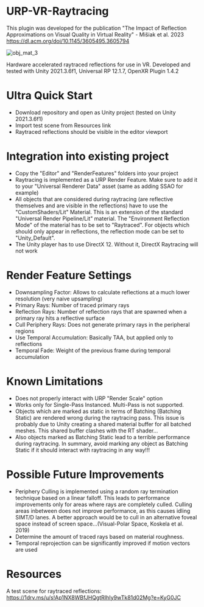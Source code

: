 # URP-VR-Raytracing
This plugin was developed for the publication "The Impact of Reflection Approximations on Visual Quality in Virtual Reality" - Mišiak et al. 2023
https://dl.acm.org/doi/10.1145/3605495.3605794

![obj_mat_3](https://github.com/MartinMisiak/URP-VR-Raytracing/assets/40168931/7edaf6f8-b011-4c49-98ed-d2890391d608)


Hardware accelerated raytraced reflections for use in VR. Developed and tested with Unity 2021.3.6f1, Universal RP 12.1.7, OpenXR Plugin 1.4.2

# Ultra Quick Start
- Download repository and open as Unity project (tested on Unity 2021.3.6f1)
- Import test scene from Resources link
- Raytraced reflections should be visible in the editor viewport

# Integration into existing project
- Copy the "Editor" and "RenderFeatures" folders into your project
- Raytracing is implemented as a URP Render Feature. Make sure to add it to your "Universal Renderer Data" asset (same as adding SSAO for example)
- All objects that are considered during raytracing (are reflective themselves and are visible in the reflections) have to use the "CustomShaders/Lit" Material. This is an extension of the standard "Universal Render Pipeline/Lit" material. The "Environment Reflection Mode" of the material has to be set to "Raytraced". For objects which should only appear in reflections, the reflection mode can be set to "Unity_Default".
- The Unity player has to use DirectX 12. Without it, DirectX Raytracing will not work

# Render Feature Settings
- Downsampling Factor: Allows to calculate reflections at a much lower resolution (very naive upsampling)
- Primary Rays: Number of traced primary rays
- Reflection Rays: Number of reflection rays that are spawned when a primary ray hits a reflective surface
- Cull Periphery Rays: Does not generate primary rays in the peripheral regions
- Use Temporal Accumulation: Basically TAA, but applied only to reflections
- Temporal Fade: Weight of the previous frame during temporal accumulation

# Known Limitations
- Does not properly interact with URP "Render Scale" option
- Works only for Single-Pass Instanced. Multi-Pass is not supported.
- Objects which are marked as static in terms of Batching (Batching Static) are rendered wrong during the raytracing pass.
 This issue is probably due to Unity creating a shared material buffer for all batched meshes. This shared buffer clashes with the RT shader...
- Also objects marked as Batching Static lead to a terrible performance during raytracing. In summary, avoid marking any object as Batching Static if it should interact with raytracing in any way!!! 

# Possible Future Improvements
- Periphery Culling is implemented using a random ray termination technique based on a linear falloff. This leads to performance improvements only for areas where rays are completely culled.
Culling areas inbetween does not improve performance, as this causes idling SIMT/D lanes. A better approach would be to cull in an alternative foveal space instead of screen space...(Visual-Polar Space, Koskela et al. 2019)
- Determine the amount of traced rays based on material roughness.
- Temporal reprojection can be significantly improved if motion vectors are used

# Resources
A test scene for raytraced reflections:  
https://1drv.ms/u/s!Ap1NX8WBfJHQgtRIhIy9wTk81d02Mg?e=KyG0JC
